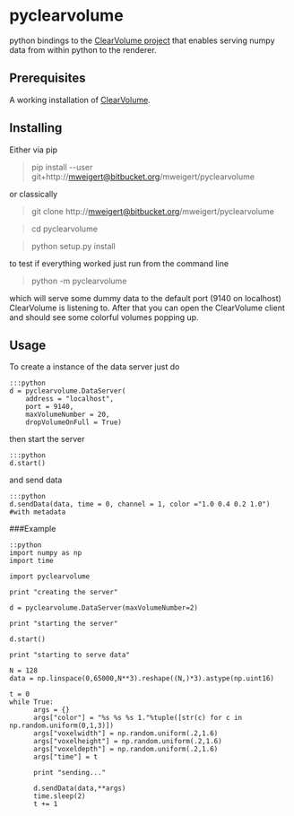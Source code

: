# pyclearvolume

python bindings to the [ClearVolume project](https://bitbucket.org/royerloic/clearvolume) that enables serving numpy data from within python to the renderer.  

## Prerequisites

A working installation of [ClearVolume](https://bitbucket.org/royerloic/clearvolume).


## Installing


Either via pip

> pip install --user git+http://mweigert@bitbucket.org/mweigert/pyclearvolume

or classically

> git clone http://mweigert@bitbucket.org/mweigert/pyclearvolume

> cd pyclearvolume

> python setup.py install


to test if everything worked just run from the command line   

> python -m pyclearvolume

which will serve some dummy data to the default port (9140 on localhost) ClearVolume is listening to. After that you can open the ClearVolume client and should see some colorful volumes popping up. 


## Usage

To create a instance of the data server just do 

    :::python 
	d = pyclearvolume.DataServer(
	    address = "localhost",
		port = 9140,
		maxVolumeNumber = 20,
        dropVolumeOnFull = True)

then start the server

	:::python
	d.start()

and send data

	:::python
	d.sendData(data, time = 0, channel = 1, color ="1.0 0.4 0.2 1.0")  #with metadata



###Example 


    ::python
	import numpy as np
	import time

	import pyclearvolume

	print "creating the server"

	d = pyclearvolume.DataServer(maxVolumeNumber=2)

	print "starting the server"

	d.start()

	print "starting to serve data"

	N = 128
	data = np.linspace(0,65000,N**3).reshape((N,)*3).astype(np.uint16)

	t = 0
	while True:
    	  args = {}
		  args["color"] = "%s %s %s 1."%tuple([str(c) for c in np.random.uniform(0,1,3)])
    	  args["voxelwidth"] = np.random.uniform(.2,1.6)
    	  args["voxelheight"] = np.random.uniform(.2,1.6)
    	  args["voxeldepth"] = np.random.uniform(.2,1.6)
    	  args["time"] = t

    	  print "sending..."
    	  
    	  d.sendData(data,**args)
    	  time.sleep(2)
    	  t += 1

		


